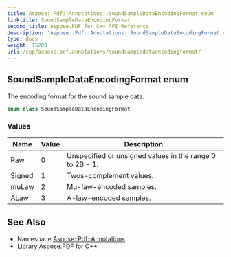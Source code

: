 ```yaml
---
title: Aspose::Pdf::Annotations::SoundSampleDataEncodingFormat enum
linktitle: SoundSampleDataEncodingFormat
second_title: Aspose.PDF for C++ API Reference
description: 'Aspose::Pdf::Annotations::SoundSampleDataEncodingFormat enum. The encoding format for the sound sample data in C++.'
type: docs
weight: 15200
url: /cpp/aspose.pdf.annotations/soundsampledataencodingformat/
---
```

## SoundSampleDataEncodingFormat enum


The encoding format for the sound sample data.

```cpp
enum class SoundSampleDataEncodingFormat
```

### Values

| Name | Value | Description |
| --- | --- | --- |
| Raw | 0 | Unspecified or unsigned values in the range 0 to 2B - 1. |
| Signed | 1 | Twos-complement values. |
| muLaw | 2 | Mu-law-encoded samples. |
| ALaw | 3 | A-law-encoded samples. |

## See Also

* Namespace [Aspose::Pdf::Annotations](../)
* Library [Aspose.PDF for C++](../../)
